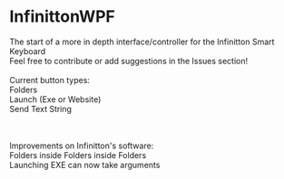 # InfinittonWPF
The start of a more in depth interface/controller for the Infinitton Smart Keyboard <br/>
Feel free to contribute or add suggestions in the Issues section!
<br/><br/>
Current button types:<br/>
Folders<br/>
Launch (Exe or Website)<br/>
Send Text String<br/>

<br/><br/>
Improvements on Infinitton's software:<br/>
Folders inside Folders inside Folders<br/>
Launching EXE can now take arguments<br/>
